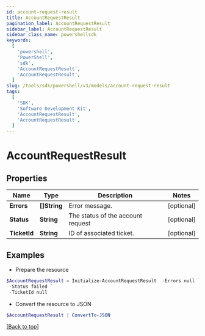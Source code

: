 ```yaml
---
id: account-request-result
title: AccountRequestResult
pagination_label: AccountRequestResult
sidebar_label: AccountRequestResult
sidebar_class_name: powershellsdk
keywords:
  [
    'powershell',
    'PowerShell',
    'sdk',
    'AccountRequestResult',
    'AccountRequestResult',
  ]
slug: /tools/sdk/powershell/v3/models/account-request-result
tags:
  [
    'SDK',
    'Software Development Kit',
    'AccountRequestResult',
    'AccountRequestResult',
  ]
---
```


# AccountRequestResult

## Properties

| Name         | Type         | Description                       | Notes      |
| ------------ | ------------ | --------------------------------- | ---------- |
| **Errors**   | **[]String** | Error message.                    | [optional] |
| **Status**   | **String**   | The status of the account request | [optional] |
| **TicketId** | **String**   | ID of associated ticket.          | [optional] |

## Examples

- Prepare the resource

```powershell
$AccountRequestResult = Initialize-AccountRequestResult  -Errors null `
 -Status failed `
 -TicketId null
```

- Convert the resource to JSON

```powershell
$AccountRequestResult | ConvertTo-JSON
```

[[Back to top]](#)
